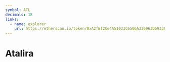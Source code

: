 ```yaml
---
symbol: ATL
decimals: 18
links:
  - name: explorer
    url: https://etherscan.io/token/0xA2fEf2Ce4A51033C6506A336963D59338b55F155
---
```


# Atalira
